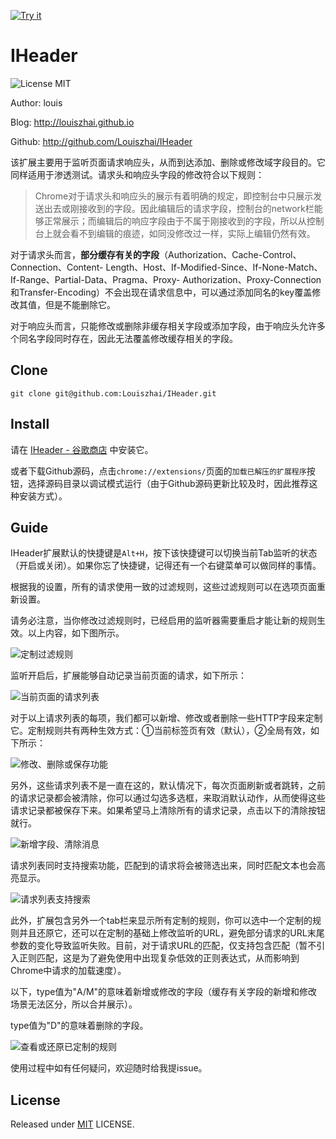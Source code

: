 <a target="_blank" href="https://chrome.google.com/webstore/detail/iheader/polajedphjkpjbfljoabmcejpcckeked?utm_source=chrome-ntp-icon">![Try it](https://raw.github.com/GoogleChrome/chrome-app-samples/master/tryitnowbutton.png "Click here to install this sample from the Chrome Web Store")</a>

# IHeader

![License MIT](https://img.shields.io/npm/l/express.svg)

Author: louis

Blog: http://louiszhai.github.io

Github: http://github.com/Louiszhai/IHeader

该扩展主要用于监听页面请求响应头，从而到达添加、删除或修改域字段目的。它同样适用于渗透测试。请求头和响应头字段的修改符合以下规则：

> Chrome对于请求头和响应头的展示有着明确的规定，即控制台中只展示发送出去或刚接收到的字段。因此编辑后的请求字段，控制台的network栏能够正常展示；而编辑后的响应字段由于不属于刚接收到的字段，所以从控制台上就会看不到编辑的痕迹，如同没修改过一样，实际上编辑仍然有效。

对于请求头而言，**部分缓存有关的字段**（Authorization、Cache-Control、Connection、Content-
Length、Host、If-Modified-Since、If-None-Match、If-Range、Partial-Data、Pragma、Proxy-
Authorization、Proxy-Connection和Transfer-Encoding）不会出现在请求信息中，可以通过添加同名的key覆盖修改其值，但是不能删除它。

对于响应头而言，只能修改或删除非缓存相关字段或添加字段，由于响应头允许多个同名字段同时存在，因此无法覆盖修改缓存相关的字段。

## Clone

```
git clone git@github.com:Louiszhai/IHeader.git
```

## Install

请在 [IHeader - 谷歌商店](https://chrome.google.com/webstore/detail/iheader/polajedphjkpjbfljoabmcejpcckeked?utm_source=chrome-ntp-icon) 中安装它。

或者下载Github源码，点击`chrome://extensions/`页面的`加载已解压的扩展程序`按钮，选择源码目录以调试模式运行（由于Github源码更新比较及时，因此推荐这种安装方式）。

## Guide

IHeader扩展默认的快捷键是`Alt+H`，按下该快捷键可以切换当前Tab监听的状态（开启或关闭）。如果你忘了快捷键，记得还有一个右键菜单可以做同样的事情。

根据我的设置，所有的请求使用一致的过滤规则，这些过滤规则可以在选项页面重新设置。

请务必注意，当你修改过滤规则时，已经启用的监听器需要重启才能让新的规则生效。以上内容，如下图所示。

![定制过滤规则](./guide-images/IHeader-screen06.png)

监听开启后，扩展能够自动记录当前页面的请求，如下所示：

![当前页面的请求列表](./guide-images/IHeader-screen.png)

对于以上请求列表的每项，我们都可以新增、修改或者删除一些HTTP字段来定制它。定制规则共有两种生效方式：①当前标签页有效（默认），②全局有效，如下所示：

![修改、删除或保存功能](./guide-images/IHeader-screen02.png)

另外，这些请求列表不是一直在这的，默认情况下，每次页面刷新或者跳转，之前的请求记录都会被清除，你可以通过勾选多选框，来取消默认动作，从而使得这些请求记录都被保存下来。如果希望马上清除所有的请求记录，点击以下的清除按钮就行。

![新增字段、清除消息](./guide-images/IHeader-screen03.png)

请求列表同时支持搜索功能，匹配到的请求将会被筛选出来，同时匹配文本也会高亮显示。

![请求列表支持搜索](./guide-images/IHeader-screen04.png)

此外，扩展包含另外一个tab栏来显示所有定制的规则，你可以选中一个定制的规则并且还原它，还可以在定制的基础上修改监听的URL，避免部分请求的URL末尾参数的变化导致监听失败。目前，对于请求URL的匹配，仅支持包含匹配（暂不引入正则匹配，这是为了避免使用中出现复杂低效的正则表达式，从而影响到Chrome中请求的加载速度）。

以下，type值为"A/M"的意味着新增或修改的字段（缓存有关字段的新增和修改场景无法区分，所以合并展示）。

type值为"D"的意味着删除的字段。

![查看或还原已定制的规则](./guide-images/IHeader-screen05.png)

使用过程中如有任何疑问，欢迎随时给我提issue。

## License

Released under [MIT](http://rem.mit-license.org/)  LICENSE.